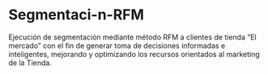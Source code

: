 # Segmentaci-n-RFM
 Ejecución de segmentación mediante método  RFM a clientes de tienda “El mercado” con el  fin de generar toma de decisiones informadas  e inteligentes, mejorando y optimizando los  recursos orientados al marketing de la Tienda. 
